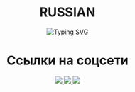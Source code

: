 <div class="center" align="center">
  
# RUSSIAN

[![Typing SVG](https://readme-typing-svg.herokuapp.com?font=Segoe+UI&size=35&duration=10000&background=51048A00&center=true&vCenter=true&multiline=true&width=1000&height=200&lines=%D0%9F%D1%80%D0%B8%D0%B2%D0%B5%D1%82+%D0%BC%D0%B5%D0%BD%D1%8F+%D0%B7%D0%BE%D0%B2%D1%83%D1%82+Dinaco+Studio;%D0%98+%D1%8F+%D0%B8%D0%B7%D1%83%D1%87%D0%B0%D1%8E+%D0%A1%23+%D0%B8+delphi;%D0%A7%D1%82%D0%BE%D0%B1%D1%8B+%D0%B4%D0%B5%D0%BB%D0%B0%D1%82%D1%8C+%D0%BD%D0%BE%D0%B2%D1%8B%D0%B5+%D0%B8+%D0%B8%D0%BD%D1%82%D0%B5%D1%80%D0%B5%D1%81%D0%BD%D1%8B%D0%B5+%D0%BF%D1%80%D0%BE%D0%B5%D0%BA%D1%82%D1%8B)](https://git.io/typing-svg)

# Ссылки на соцсети
<a href="https://gamejolt.com/@dinaco_studio" target="_blank">
  <img src="https://img.shields.io/badge/Gamejolt-перейти-green?style=for-the-badge&logo=gamejolt&logoColor=white&link=#&link=https://gamejolt.com/@dinaco_studio">
  </a>
  <a href="https://discord.com/users/652764751520333835/" target="_blank">
  <img src="https://img.shields.io/badge/discord-перейти-green?style=for-the-badge&logo=discord&logoColor=aliceblue&link=#&link=https://gamejolt.com/@dinaco_studio">
  </a>
    <a href="https://www.youtube.com/channel/UCuD1YnV7VZiXTGxY_C_qjbg" target="_blank">
  <img src="https://img.shields.io/badge/youtube-перейти-green?style=for-the-badge&logo=youtube&logoColor=indianred&link=#&link=https://gamejolt.com/@dinaco_studio">
  </a>
</div>
